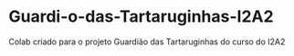 # Guardi-o-das-Tartaruginhas-I2A2
Colab criado para o projeto Guardião das Tartaruginhas do curso do I2A2
